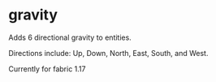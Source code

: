 # gravity
Adds 6 directional gravity to entities. 

Directions include: Up, Down, North, East, South, and West.

Currently for fabric 1.17
